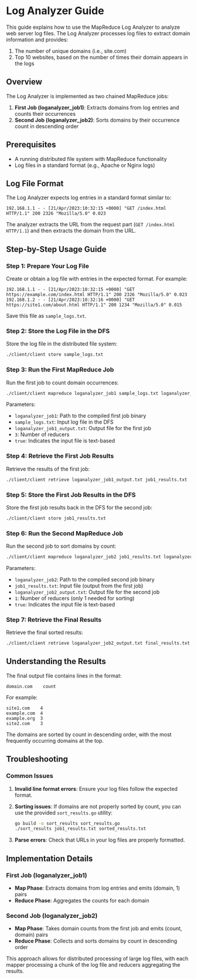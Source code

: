 # Log Analyzer Guide

This guide explains how to use the MapReduce Log Analyzer to analyze web server log files. The Log Analyzer processes log files to extract domain information and provides:

1. The number of unique domains (i.e., site.com)
2. Top 10 websites, based on the number of times their domain appears in the logs

## Overview

The Log Analyzer is implemented as two chained MapReduce jobs:

1. **First Job (loganalyzer_job1)**: Extracts domains from log entries and counts their occurrences
2. **Second Job (loganalyzer_job2)**: Sorts domains by their occurrence count in descending order

## Prerequisites

- A running distributed file system with MapReduce functionality
- Log files in a standard format (e.g., Apache or Nginx logs)

## Log File Format

The Log Analyzer expects log entries in a standard format similar to:

```
192.168.1.1 - - [21/Apr/2023:10:32:15 +0000] "GET /index.html HTTP/1.1" 200 2326 "Mozilla/5.0" 0.023
```

The analyzer extracts the URL from the request part (`GET /index.html HTTP/1.1`) and then extracts the domain from the URL.

## Step-by-Step Usage Guide

### Step 1: Prepare Your Log File

Create or obtain a log file with entries in the expected format. For example:

```
192.168.1.1 - - [21/Apr/2023:10:32:15 +0000] "GET https://example.com/index.html HTTP/1.1" 200 2326 "Mozilla/5.0" 0.023
192.168.1.2 - - [21/Apr/2023:10:32:16 +0000] "GET https://site1.com/about.html HTTP/1.1" 200 1234 "Mozilla/5.0" 0.015
```

Save this file as `sample_logs.txt`.

### Step 2: Store the Log File in the DFS

Store the log file in the distributed file system:

```bash
./client/client store sample_logs.txt
```

### Step 3: Run the First MapReduce Job

Run the first job to count domain occurrences:

```bash
./client/client mapreduce loganalyzer_job1 sample_logs.txt loganalyzer_job1_output.txt 3 true
```

Parameters:
- `loganalyzer_job1`: Path to the compiled first job binary
- `sample_logs.txt`: Input log file in the DFS
- `loganalyzer_job1_output.txt`: Output file for the first job
- `3`: Number of reducers
- `true`: Indicates the input file is text-based

### Step 4: Retrieve the First Job Results

Retrieve the results of the first job:

```bash
./client/client retrieve loganalyzer_job1_output.txt job1_results.txt
```

### Step 5: Store the First Job Results in the DFS

Store the first job results back in the DFS for the second job:

```bash
./client/client store job1_results.txt
```

### Step 6: Run the Second MapReduce Job

Run the second job to sort domains by count:

```bash
./client/client mapreduce loganalyzer_job2 job1_results.txt loganalyzer_job2_output.txt 1 true
```

Parameters:
- `loganalyzer_job2`: Path to the compiled second job binary
- `job1_results.txt`: Input file (output from the first job)
- `loganalyzer_job2_output.txt`: Output file for the second job
- `1`: Number of reducers (only 1 needed for sorting)
- `true`: Indicates the input file is text-based

### Step 7: Retrieve the Final Results

Retrieve the final sorted results:

```bash
./client/client retrieve loganalyzer_job2_output.txt final_results.txt
```

## Understanding the Results

The final output file contains lines in the format:

```
domain.com    count
```

For example:
```
site1.com    4
example.com  4
example.org  3
site2.com    3
```

The domains are sorted by count in descending order, with the most frequently occurring domains at the top.

## Troubleshooting

### Common Issues

1. **Invalid line format errors**: Ensure your log files follow the expected format.
2. **Sorting issues**: If domains are not properly sorted by count, you can use the provided `sort_results.go` utility:
   ```bash
   go build -o sort_results sort_results.go
   ./sort_results job1_results.txt sorted_results.txt
   ```

3. **Parse errors**: Check that URLs in your log files are properly formatted.

## Implementation Details

### First Job (loganalyzer_job1)

- **Map Phase**: Extracts domains from log entries and emits (domain, 1) pairs
- **Reduce Phase**: Aggregates the counts for each domain

### Second Job (loganalyzer_job2)

- **Map Phase**: Takes domain counts from the first job and emits (count, domain) pairs
- **Reduce Phase**: Collects and sorts domains by count in descending order

This approach allows for distributed processing of large log files, with each mapper processing a chunk of the log file and reducers aggregating the results.